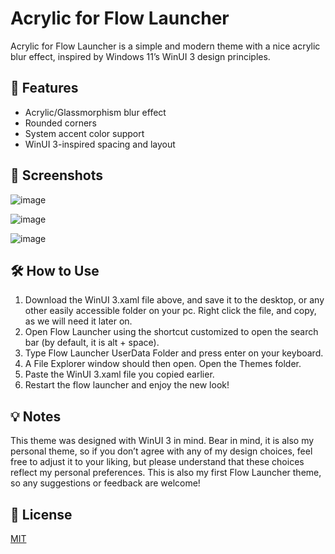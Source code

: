 # Acrylic for Flow Launcher

Acrylic for Flow Launcher is a simple and modern theme with a nice acrylic blur effect, inspired by Windows 11’s WinUI 3 design principles.

## 🌟 Features

- Acrylic/Glassmorphism blur effect
- Rounded corners
- System accent color support
- WinUI 3-inspired spacing and layout



## 📸 Screenshots
![image](https://github.com/user-attachments/assets/f883eaac-c78e-457f-94b3-7acbd3bb0e1f)


![image](https://github.com/user-attachments/assets/9df17dc5-5dd9-4d2a-b18a-c1f10972ce45)


![image](https://github.com/user-attachments/assets/dbf5c0d4-a2fb-4cfc-a447-0f1c20df9b5e)




## 🛠 How to Use

1. Download the WinUI 3.xaml file above, and save it to the desktop, or any other easily accessible folder on your pc. Right click the file, and copy, as we will need it later on.
2. Open Flow Launcher using the shortcut customized to open the search bar (by default, it is alt + space).
3. Type Flow Launcher UserData Folder and press enter on your keyboard.
4. A File Explorer window should then open. Open the Themes folder.
5. Paste the WinUI 3.xaml file you copied earlier.
6. Restart the flow launcher and enjoy the new look!

## 💡 Notes

This theme was designed with WinUI 3 in mind. Bear in mind, it is also my personal theme, so if you don’t agree with any of my design choices, feel free to adjust it to your liking, but please understand that these choices reflect my personal preferences. This is also my first Flow Launcher theme, so any suggestions or feedback are welcome!

## 📄 License

[MIT](LICENSE)
